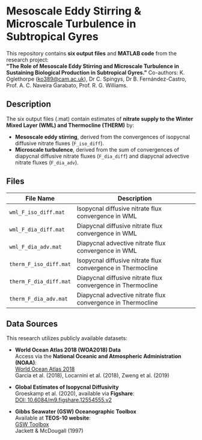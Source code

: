 # **Mesoscale Eddy Stirring & Microscale Turbulence in Subtropical Gyres**

This repository contains **six output files** and **MATLAB code** from the research project:  
**"The Role of Mesoscale Eddy Stirring and Microscale Turbulence in Sustaining Biological Production in Subtropical Gyres."**
Co-authors: K. Oglethorpe (ko389@cam.ac.uk), Dr C. Spingys, Dr B. Fernández-Castro, Prof. A. C. Naveira Garabato, Prof. R. G. Williams.

## **Description**
The six output files (.mat) contain estimates of **nitrate supply to the Winter Mixed Layer (WML) and Thermocline (THERM)** by:
- **Mesoscale eddy stirring**, derived from the convergences of isopycnal diffusive nitrate fluxes (`F_iso_diff`).
- **Microscale turbulence**, derived from the sum of convergences of diapycnal diffusive nitrate fluxes (`F_dia_diff`) and diapycnal advective nitrate fluxes (`F_dia_adv`).

## **Files**
| File Name               | Description |
|-------------------------|-------------|
| `wml_F_iso_diff.mat`    | Isopycnal diffusive nitrate flux convergence in WML |
| `wml_F_dia_diff.mat`    | Diapycnal diffusive nitrate flux convergence in WML |
| `wml_F_dia_adv.mat`     | Diapycnal advective nitrate flux convergence in WML |
| `therm_F_iso_diff.mat`  | Isopycnal diffusive nitrate flux convergence in Thermocline |
| `therm_F_dia_diff.mat`  | Diapycnal diffusive nitrate flux convergence in Thermocline |
| `therm_F_dia_adv.mat`   | Diapycnal advective nitrate flux convergence in Thermocline |

## **Data Sources**
This research utilizes publicly available datasets:

- **World Ocean Atlas 2018 (WOA2018) Data**  
  Access via the **National Oceanic and Atmospheric Administration (NOAA)**:  
  [World Ocean Atlas 2018](https://www.ncei.noaa.gov/access/world-ocean-atlas-2018/)  
  Garcia et al. (2018), Locarnini et al. (2018), Zweng et al. (2019)

- **Global Estimates of Isopycnal Diffusivity**  
  Groeskamp et al. (2020), available via **Figshare**:  
  [DOI: 10.6084/m9.figshare.12554555.v2](https://doi.org/10.6084/m9.figshare.12554555.v2)

- **Gibbs Seawater (GSW) Oceanographic Toolbox**  
  Available at **TEOS-10 website**:  
  [GSW Toolbox](https://www.teos-10.org/software.htm)  
  Jackett & McDougall (1997)
